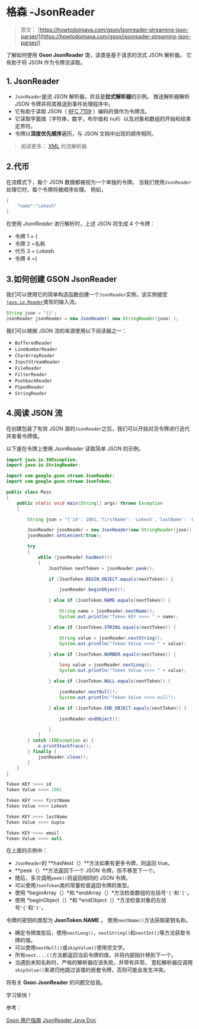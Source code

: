 # 格森 -JsonReader

> 原文： [https://howtodoinjava.com/gson/jsonreader-streaming-json-parser/](https://howtodoinjava.com/gson/jsonreader-streaming-json-parser/)

了解如何使用 **Gson JsonReader** 类，该类是基于请求的流式 JSON 解析器。 它有助于将 JSON 作为令牌流读取。

## 1\. JsonReader

*   `JsonReader`是流 JSON 解析器，并且是**拉式解析器**的示例。 推送解析器解析 JSON 令牌并将其推送到事件处理程序中。
*   它有助于读取 JSON（ [RFC 7159](https://www.ietf.org/rfc/rfc7159.txt) ）编码的值作为令牌流。
*   它读取字面值（字符串，数字，布尔值和 null）以及对象和数组的开始和结束定界符。
*   令牌以**深度优先顺序**遍历，与 JSON 文档中出现的顺序相同。

> 阅读更多： [XML](https://howtodoinjava.com/xml/sax-parser-read-xml-example/) 的流解析器

## 2.代币

在流模式下，每个 JSON 数据都被视为一个单独的令牌。 当我们使用`JsonReader`处理它时，每个令牌将被顺序处理。 例如，

```java
{
	"name":"Lokesh"
}

```

在使用 *JsonReader* 进行解析时，上述 JSON 将生成 4 个令牌：

*   令牌 1 = {
*   令牌 2 =名称
*   代币 3 = Lokesh
*   令牌 4 =}

## 3.如何创建 GSON JsonReader

我们可以使用它的简单构造函数创建一个`JsonReader`实例，该实例接受[`java.io.Reader`](https://docs.oracle.com/javase/10/docs/api/java/io/Reader.html)类型的输入流。

```java
String json = "{}";
JsonReader jsonReader = new JsonReader( new StringReader(json) );

```

我们可以根据 JSON 流的来源使用以下阅读器之一：

*   `BufferedReader`
*   `LineNumberReader`
*   `CharArrayReader`
*   `InputStreamReader`
*   `FileReader`
*   `FilterReader`
*   `PushbackReader`
*   `PipedReader`
*   `StringReader`

## 4.阅读 JSON 流

在创建包装了有效 JSON 源的`JsonReader`之后，我们可以开始对流令牌进行迭代并查看令牌值。

以下是在令牌上使用 *JsonReader* 读取简单 JSON 的示例。

```java
import java.io.IOException;
import java.io.StringReader;

import com.google.gson.stream.JsonReader;
import com.google.gson.stream.JsonToken;

public class Main 
{
	public static void main(String[] args) throws Exception 
	{

		String json = "{'id': 1001,'firstName': 'Lokesh','lastName': 'Gupta','email': null}";

		JsonReader jsonReader = new JsonReader(new StringReader(json));
		jsonReader.setLenient(true);

		try 
		{
			while (jsonReader.hasNext()) 
			{
				JsonToken nextToken = jsonReader.peek();

				if (JsonToken.BEGIN_OBJECT.equals(nextToken)) {

					jsonReader.beginObject();

				} else if (JsonToken.NAME.equals(nextToken)) {

					String name = jsonReader.nextName();
					System.out.println("Token KEY >>>> " + name);

				} else if (JsonToken.STRING.equals(nextToken)) {

					String value = jsonReader.nextString();
					System.out.println("Token Value >>>> " + value);

				} else if (JsonToken.NUMBER.equals(nextToken)) {

					long value = jsonReader.nextLong();
					System.out.println("Token Value >>>> " + value);

				} else if (JsonToken.NULL.equals(nextToken)) {

					jsonReader.nextNull();
					System.out.println("Token Value >>>> null");

				} else if (JsonToken.END_OBJECT.equals(nextToken)) {

					jsonReader.endObject();

				}
			}
		} catch (IOException e) {
			e.printStackTrace();
		} finally {
			jsonReader.close();
		}
	}
}

```

```java
Token KEY >>>> id
Token Value >>>> 1001

Token KEY >>>> firstName
Token Value >>>> Lokesh

Token KEY >>>> lastName
Token Value >>>> Gupta

Token KEY >>>> email
Token Value >>>> null

```

在上面的示例中：

*   `JsonReader`的 **hasNext（）**方法如果有更多令牌，则返回 true。
*   **peek（）**方法返回下一个 JSON 令牌，但不移至下一个。
*   随后，多次调用`peek()`将返回相同的 JSON 令牌。
*   可以使用`JsonToken`类的常量检查返回令牌的类型。
*   使用 *beginArray（）*和 *endArray（）*方法检查数组的左括号`'['`和`']'`。
*   使用 *beginObject（）*和 *endObject（）*方法检查对象的左括号`'{'`和`'}'`。

令牌的密钥的类型为 **JsonToken.NAME** 。 使用`nextName()`方法获取密钥名称。

*   确定令牌类型后，使用`nextLong()`，`nextString()`和`nextInt()`等方法获取令牌的值。
*   可以使用`nextNull()`或`skipValue()`使用空文字。
*   所有`next....()`方法都返回当前令牌的值，并将内部指针移到下一个。
*   当遇到未知名称时，严格的解析器应该失败，并带有异常。 宽松解析器应调用`skipValue()`来递归地跳过该值的嵌套令牌，否则可能会发生冲突。

将有关 **Gson JsonReader** 的问题交给我。

学习愉快！

参考：

[Gson 用户指南](https://github.com/google/gson)
[JsonReader Java Doc](https://static.javadoc.io/com.google.code.gson/gson/2.8.5/com/google/gson/stream/JsonReader.html)